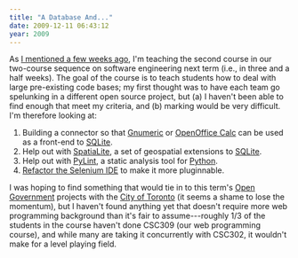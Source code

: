 ```yaml
---
title: "A Database And..."
date: 2009-12-11 06:43:12
year: 2009
---
```

As <a href="http://pyre.third-bit.com/blog/archives/3165.html">I mentioned a few weeks ago</a>, I'm teaching the second course in our two-course sequence on software engineering next term (i.e., in three and a half weeks). The goal of the course is to teach students how to deal with large pre-existing code bases; my first thought was to have each team go spelunking in a different open source project, but (a) I haven't been able to find enough that meet my criteria, and (b) marking would be very difficult. I'm therefore looking at:
<ol>
	<li>Building a connector so that <a href="http://projects.gnome.org/gnumeric/">Gnumeric</a> or <a href="http://www.openoffice.org/product/calc.html">OpenOffice Calc</a> can be used as a front-end to <a href="http://www.sqlite.org/">SQLite</a>.</li>
	<li>Help out with <a href="http://www.gaia-gis.it/spatialite/">SpatiaLite</a>, a set of geospatial extensions to <a href="http://www.sqlite.org/">SQLite</a>.</li>
	<li>Help out with <a href="http://www.logilab.org/857">PyLint</a>, a static analysis tool for <a href="http://www.python.org">Python</a>.</li>
	<li><a href="http://adam.goucher.ca/?p=1324">Refactor the Selenium IDE</a> to make it more pluginnable.</li>
</ol>
I was hoping to find something that would tie in to this term's <a href="http://pyre.third-bit.com/blog/archives/category/gov20">Open Government</a> projects with the <a href="http://www.toronto.ca/open/">City of Toronto</a> (it seems a shame to lose the momentum), but I haven't found anything yet that doesn't require more web programming background than it's fair to assume---roughly 1/3 of the students in the course haven't done CSC309 (our web programming course), and while many are taking it concurrently with CSC302, it wouldn't make for a level playing field.
